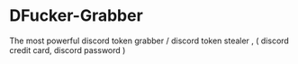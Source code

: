 # DFucker-Grabber
The most powerful discord token grabber / discord token stealer , ( discord credit card, discord password )

